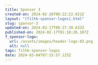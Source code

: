 ```yaml
---
title: Sponsor 3
created-on: 2024-02-26T00:22:22.821Z
layout: "[filhk-sponsor-logos].html"
slug: sponsor-3
updated-on: 2024-02-17T00:27:30.633Z
published-on: 2024-02-17T01:10:26.107Z
f_sponsor-logo:
  url: /assets/images/header-logo-03.png
  alt: null
tags: filhk-sponsor-logos
date: 2024-03-04T07:15:57.125Z
---
```

